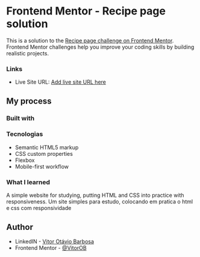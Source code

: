 # Frontend Mentor - Recipe page solution

This is a solution to the [Recipe page challenge on Frontend Mentor](https://www.frontendmentor.io/challenges/recipe-page-KiTsR8QQKm). Frontend Mentor challenges help you improve your coding skills by building realistic projects. 


### Links

- Live Site URL: [Add live site URL here](https://your-live-site-url.com)

## My process

### Built with
### Tecnologias

- Semantic HTML5 markup
- CSS custom properties
- Flexbox
- Mobile-first workflow


### What I learned

A simple website for studying, putting HTML and CSS into practice with responsiveness.
Um site simples para estudo, colocando em pratica o html e css com responsividade

## Author

- LinkedIN - [Vitor Otávio Barbosa](https://www.linkedin.com/in/vitorobarbosa/)
- Frontend Mentor - [@VitorOB](https://www.frontendmentor.io/profile/VitorOB)
